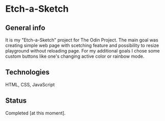 # Etch-a-Sketch
## General info
It is my "Etch-a-Sketch" project for The Odin Project. The main goal was creating simple web page with scetching feature and possibility to resize playground without reloading page. For my additional goals I chose some custom buttons like one's changing active color or rainbow mode.

## Technologies
HTML, CSS, JavaScript

## Status
Completed [at this moment].
